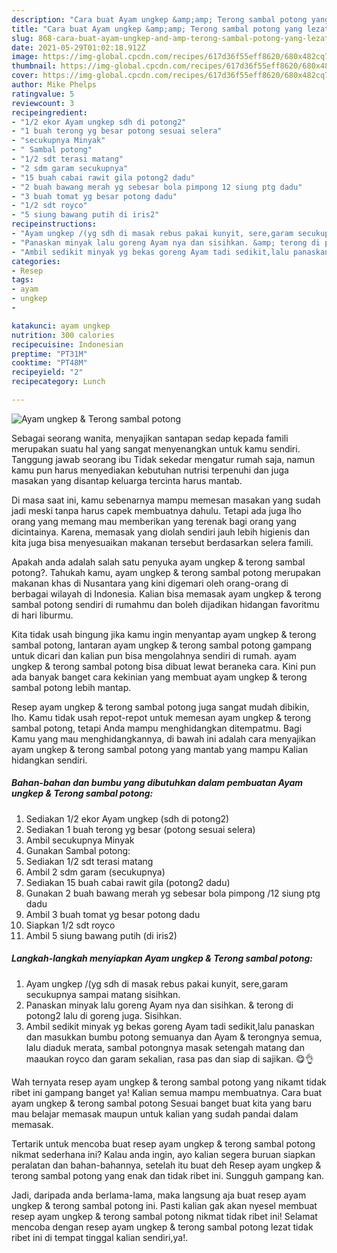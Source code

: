 ```yaml
---
description: "Cara buat Ayam ungkep &amp;amp; Terong sambal potong yang lezat dan Mudah Dibuat"
title: "Cara buat Ayam ungkep &amp;amp; Terong sambal potong yang lezat dan Mudah Dibuat"
slug: 868-cara-buat-ayam-ungkep-and-amp-terong-sambal-potong-yang-lezat-dan-mudah-dibuat
date: 2021-05-29T01:02:18.912Z
image: https://img-global.cpcdn.com/recipes/617d36f55eff8620/680x482cq70/ayam-ungkep-terong-sambal-potong-foto-resep-utama.jpg
thumbnail: https://img-global.cpcdn.com/recipes/617d36f55eff8620/680x482cq70/ayam-ungkep-terong-sambal-potong-foto-resep-utama.jpg
cover: https://img-global.cpcdn.com/recipes/617d36f55eff8620/680x482cq70/ayam-ungkep-terong-sambal-potong-foto-resep-utama.jpg
author: Mike Phelps
ratingvalue: 5
reviewcount: 3
recipeingredient:
- "1/2 ekor Ayam ungkep sdh di potong2"
- "1 buah terong yg besar potong sesuai selera"
- "secukupnya Minyak"
- " Sambal potong"
- "1/2 sdt terasi matang"
- "2 sdm garam secukupnya"
- "15 buah cabai rawit gila potong2 dadu"
- "2 buah bawang merah yg sebesar bola pimpong 12 siung ptg dadu"
- "3 buah tomat yg besar potong dadu"
- "1/2 sdt royco"
- "5 siung bawang putih di iris2"
recipeinstructions:
- "Ayam ungkep /(yg sdh di masak rebus pakai kunyit, sere,garam secukupnya sampai matang sisihkan."
- "Panaskan minyak lalu goreng Ayam nya dan sisihkan. &amp; terong di potong2 lalu di goreng juga. Sisihkan."
- "Ambil sedikit minyak yg bekas goreng Ayam tadi sedikit,lalu panaskan dan masukkan bumbu potong semuanya dan Ayam &amp; terongnya semua, lalu diaduk merata, sambal potongnya masak setengah matang dan maaukan royco dan garam sekalian, rasa pas dan siap di sajikan. 😋👌"
categories:
- Resep
tags:
- ayam
- ungkep
- 

katakunci: ayam ungkep  
nutrition: 300 calories
recipecuisine: Indonesian
preptime: "PT31M"
cooktime: "PT48M"
recipeyield: "2"
recipecategory: Lunch

---
```



![Ayam ungkep &amp; Terong sambal potong](https://img-global.cpcdn.com/recipes/617d36f55eff8620/680x482cq70/ayam-ungkep-terong-sambal-potong-foto-resep-utama.jpg)

Sebagai seorang wanita, menyajikan santapan sedap kepada famili merupakan suatu hal yang sangat menyenangkan untuk kamu sendiri. Tanggung jawab seorang ibu Tidak sekedar mengatur rumah saja, namun kamu pun harus menyediakan kebutuhan nutrisi terpenuhi dan juga masakan yang disantap keluarga tercinta harus mantab.

Di masa  saat ini, kamu sebenarnya mampu memesan masakan yang sudah jadi meski tanpa harus capek membuatnya dahulu. Tetapi ada juga lho orang yang memang mau memberikan yang terenak bagi orang yang dicintainya. Karena, memasak yang diolah sendiri jauh lebih higienis dan kita juga bisa menyesuaikan makanan tersebut berdasarkan selera famili. 



Apakah anda adalah salah satu penyuka ayam ungkep &amp; terong sambal potong?. Tahukah kamu, ayam ungkep &amp; terong sambal potong merupakan makanan khas di Nusantara yang kini digemari oleh orang-orang di berbagai wilayah di Indonesia. Kalian bisa memasak ayam ungkep &amp; terong sambal potong sendiri di rumahmu dan boleh dijadikan hidangan favoritmu di hari liburmu.

Kita tidak usah bingung jika kamu ingin menyantap ayam ungkep &amp; terong sambal potong, lantaran ayam ungkep &amp; terong sambal potong gampang untuk dicari dan kalian pun bisa mengolahnya sendiri di rumah. ayam ungkep &amp; terong sambal potong bisa dibuat lewat beraneka cara. Kini pun ada banyak banget cara kekinian yang membuat ayam ungkep &amp; terong sambal potong lebih mantap.

Resep ayam ungkep &amp; terong sambal potong juga sangat mudah dibikin, lho. Kamu tidak usah repot-repot untuk memesan ayam ungkep &amp; terong sambal potong, tetapi Anda mampu menghidangkan ditempatmu. Bagi Kamu yang mau menghidangkannya, di bawah ini adalah cara menyajikan ayam ungkep &amp; terong sambal potong yang mantab yang mampu Kalian hidangkan sendiri.

<!--inarticleads1-->

##### Bahan-bahan dan bumbu yang dibutuhkan dalam pembuatan Ayam ungkep &amp; Terong sambal potong:

1. Sediakan 1/2 ekor Ayam ungkep (sdh di potong2)
1. Sediakan 1 buah terong yg besar (potong sesuai selera)
1. Ambil secukupnya Minyak
1. Gunakan  Sambal potong:
1. Sediakan 1/2 sdt terasi matang
1. Ambil 2 sdm garam (secukupnya)
1. Sediakan 15 buah cabai rawit gila (potong2 dadu)
1. Gunakan 2 buah bawang merah yg sebesar bola pimpong /12 siung ptg dadu
1. Ambil 3 buah tomat yg besar potong dadu
1. Siapkan 1/2 sdt royco
1. Ambil 5 siung bawang putih (di iris2)




<!--inarticleads2-->

##### Langkah-langkah menyiapkan Ayam ungkep &amp; Terong sambal potong:

1. Ayam ungkep /(yg sdh di masak rebus pakai kunyit, sere,garam secukupnya sampai matang sisihkan.
1. Panaskan minyak lalu goreng Ayam nya dan sisihkan. &amp; terong di potong2 lalu di goreng juga. Sisihkan.
1. Ambil sedikit minyak yg bekas goreng Ayam tadi sedikit,lalu panaskan dan masukkan bumbu potong semuanya dan Ayam &amp; terongnya semua, lalu diaduk merata, sambal potongnya masak setengah matang dan maaukan royco dan garam sekalian, rasa pas dan siap di sajikan. 😋👌




Wah ternyata resep ayam ungkep &amp; terong sambal potong yang nikamt tidak ribet ini gampang banget ya! Kalian semua mampu membuatnya. Cara buat ayam ungkep &amp; terong sambal potong Sesuai banget buat kita yang baru mau belajar memasak maupun untuk kalian yang sudah pandai dalam memasak.

Tertarik untuk mencoba buat resep ayam ungkep &amp; terong sambal potong nikmat sederhana ini? Kalau anda ingin, ayo kalian segera buruan siapkan peralatan dan bahan-bahannya, setelah itu buat deh Resep ayam ungkep &amp; terong sambal potong yang enak dan tidak ribet ini. Sungguh gampang kan. 

Jadi, daripada anda berlama-lama, maka langsung aja buat resep ayam ungkep &amp; terong sambal potong ini. Pasti kalian gak akan nyesel membuat resep ayam ungkep &amp; terong sambal potong nikmat tidak ribet ini! Selamat mencoba dengan resep ayam ungkep &amp; terong sambal potong lezat tidak ribet ini di tempat tinggal kalian sendiri,ya!.

